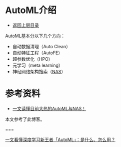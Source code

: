 # AutoML介绍

* [返回上层目录](../auto-machine-learning.md)



AutoML基本分以下几个方向：

* 自动数据清理（Auto Clean）
* 自动特征工程（AutoFE）
* 超参数优化（HPO）
* 元学习（meta learning） 
* 神经网络架构搜索（[NAS](https://flashgene.com/archives/tag/nas)）



# 参考资料

* [一文读懂目前大热的AutoML与NAS！](https://flashgene.com/archives/52074.html)

本文参考了此博客。

===

[一文看懂深度学习新王者「AutoML」：是什么、怎么用？](https://zhuanlan.zhihu.com/p/42924585)



